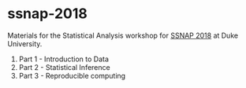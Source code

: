 # ssnap-2018

Materials for the Statistical Analysis workshop for [SSNAP 2018](http://www.ssnap.net/2018/) at Duke University.

1. Part 1 - Introduction to Data
2. Part 2 - Statistical Inference
3. Part 3 - Reproducible computing
